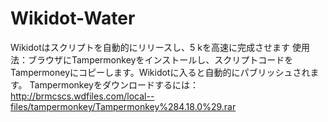 # Wikidot-Water
Wikidotはスクリプトを自動的にリリースし、5 kを高速に完成させます
使用法：ブラウザにTampermonkeyをインストールし、スクリプトコードをTampermoneyにコピーします。Wikidotに入ると自動的にパブリッシュされます。
Tampermonkeyをダウンロードするには：http://brmcscs.wdfiles.com/local--files/tampermonkey/Tampermonkey%284.18.0%29.rar
